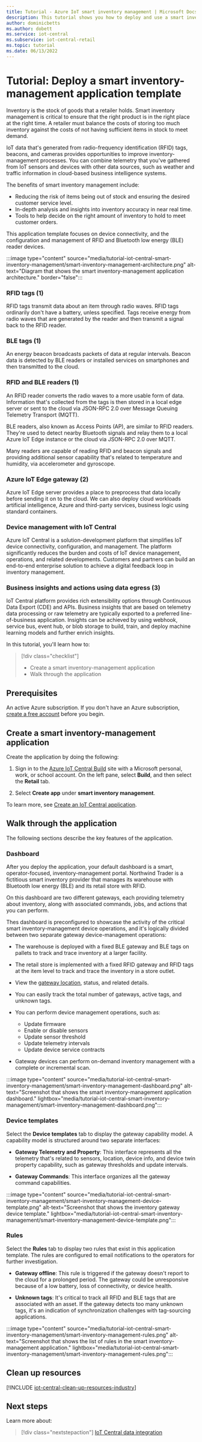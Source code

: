 ```yaml
---
title: Tutorial - Azure IoT smart inventory management | Microsoft Docs
description: This tutorial shows you how to deploy and use a smart inventory-management application template for IoT Central.
author: dominicbetts
ms.author: dobett
ms.service: iot-central
ms.subservice: iot-central-retail
ms.topic: tutorial
ms.date: 06/13/2022
---
```


# Tutorial: Deploy a smart inventory-management application template

Inventory is the stock of goods that a retailer holds. Smart inventory management is critical to ensure that the right product is in the right place at the right time. A retailer must balance the costs of storing too much inventory against the costs of not having sufficient items in stock to meet demand.

IoT data that's generated from radio-frequency identification (RFID) tags, beacons, and cameras provides opportunities to improve inventory-management processes. You can combine telemetry that you've gathered from IoT sensors and devices with other data sources, such as weather and traffic information in cloud-based business intelligence systems.

The benefits of smart inventory management include:

- Reducing the risk of items being out of stock and ensuring the desired customer service level.
- In-depth analysis and insights into inventory accuracy in near real time.
- Tools to help decide on the right amount of inventory to hold to meet customer orders.

This application template focuses on device connectivity, and the configuration and management of RFID and Bluetooth low energy (BLE) reader devices.

:::image type="content" source="media/tutorial-iot-central-smart-inventory-management/smart-inventory-management-architecture.png" alt-text="Diagram that shows the smart inventory-management application architecture." border="false":::

### RFID tags (1)

RFID tags transmit data about an item through radio waves. RFID tags ordinarily don't have a battery, unless specified. Tags receive energy from radio waves that are generated by the reader and then transmit a signal back to the RFID reader.

### BLE tags (1)

An energy beacon broadcasts packets of data at regular intervals. Beacon data is detected by BLE readers or installed services on smartphones and then transmitted to the cloud.

### RFID and BLE readers (1)

An RFID reader converts the radio waves to a more usable form of data. Information that's collected from the tags is then stored in a local edge server or sent to the cloud via JSON-RPC 2.0 over Message Queuing Telemetry Transport (MQTT).

BLE readers, also known as Access Points (AP), are similar to RFID readers. They're used to detect nearby Bluetooth signals and relay them to a local Azure IoT Edge instance or the cloud via JSON-RPC 2.0 over MQTT.

Many readers are capable of reading RFID and beacon signals and providing additional sensor capability that's related to temperature and humidity, via accelerometer and gyroscope.

### Azure IoT Edge gateway (2)

Azure IoT Edge server provides a place to preprocess that data locally before sending it on to the cloud. We can also deploy cloud workloads artificial intelligence, Azure and third-party services, business logic using standard containers.

### Device management with IoT Central

Azure IoT Central is a solution-development platform that simplifies IoT device connectivity, configuration, and management. The platform significantly reduces the burden and costs of IoT device management, operations, and related developments. Customers and partners can build an end-to-end enterprise solution to achieve a digital feedback loop in inventory management.

### Business insights and actions using data egress (3)

IoT Central platform provides rich extensibility options through Continuous Data Export (CDE) and APIs. Business insights that are based on telemetry data processing or raw telemetry are typically exported to a preferred line-of-business application. Insights can be achieved by using webhook, service bus, event hub, or blob storage to build, train, and deploy machine learning models and further enrich insights.

In this tutorial, you'll learn how to:

> [!div class="checklist"]
> * Create a smart inventory-management application 
> * Walk through the application

## Prerequisites

An active Azure subscription. If you don't have an Azure subscription, [create a free account](https://azure.microsoft.com/free/?WT.mc_id=A261C142F) before you begin.

## Create a smart inventory-management application

Create the application by doing the following:

1. Sign in to the [Azure IoT Central Build](https://aka.ms/iotcentral) site with a Microsoft personal, work, or school account. On the left pane, select **Build**, and then select the **Retail** tab.

1. Select **Create app** under **smart inventory management**.

To learn more, see [Create an IoT Central application](../core/howto-create-iot-central-application.md).

## Walk through the application

The following sections describe the key features of the application.

### Dashboard

After you deploy the application, your default dashboard is a smart, operator-focused, inventory-management portal. Northwind Trader is a fictitious smart inventory provider that manages its warehouse with Bluetooth low energy (BLE) and its retail store with RFID. 

On this dashboard are two different gateways, each providing telemetry about inventory, along with associated commands, jobs, and actions that you can perform.

Thes dashboard is preconfigured to showcase the activity of the critical smart inventory-management device operations, and it's logically divided between two separate gateway device-management operations:

* The warehouse is deployed with a fixed BLE gateway and BLE tags on pallets to track and trace inventory at a larger facility.

* The retail store is implemented with a fixed RFID gateway and RFID tags at the item level to track and trace the inventory in a store outlet.
* View the [gateway location](../core/howto-use-location-data.md), status, and related details.
* You can easily track the total number of gateways, active tags, and unknown tags.
* You can perform device management operations, such as:
  * Update firmware
  * Enable or disable sensors
  * Update sensor threshold
  * Update telemetry intervals
  * Update device service contracts   

* Gateway devices can perform on-demand inventory management with a complete or incremental scan.

:::image type="content" source="media/tutorial-iot-central-smart-inventory-management/smart-inventory-management-dashboard.png" alt-text="Screenshot that shows the smart inventory-management application dashboard." lightbox="media/tutorial-iot-central-smart-inventory-management/smart-inventory-management-dashboard.png":::

### Device templates

Select the **Device templates** tab to display the gateway capability model. A capability model is structured around two separate interfaces:

* **Gateway Telemetry and Property**: This interface represents all the telemetry that's related to sensors, location, device info, and device twin property capability, such as gateway thresholds and update intervals.

* **Gateway Commands**: This interface organizes all the gateway command capabilities.

:::image type="content" source="media/tutorial-iot-central-smart-inventory-management/smart-inventory-management-device-template.png" alt-text="Screenshot that shows the inventory gateway device template." lightbox="media/tutorial-iot-central-smart-inventory-management/smart-inventory-management-device-template.png":::

### Rules

Select the **Rules** tab to display two rules that exist in this application template. The rules are configured to email notifications to the operators for further investigation.

* **Gateway offline**: This rule is triggered if the gateway doesn't report to the cloud for a prolonged period. The gateway could be unresponsive because of a low battery, loss of connectivity, or device health.

* **Unknown tags**: It's critical to track all RFID and BLE tags that are associated with an asset. If the gateway detects too many unknown tags, it's an indication of synchronization challenges with tag-sourcing applications.

:::image type="content" source="media/tutorial-iot-central-smart-inventory-management/smart-inventory-management-rules.png" alt-text="Screenshot that shows the list of rules in the smart inventory-management application." lightbox="media/tutorial-iot-central-smart-inventory-management/smart-inventory-management-rules.png":::

## Clean up resources

[!INCLUDE [iot-central-clean-up-resources-industry](../../../includes/iot-central-clean-up-resources-industry.md)]

## Next steps

Learn more about:

> [!div class="nextstepaction"]
> [IoT Central data integration](../core/overview-iot-central-solution-builder.md)
